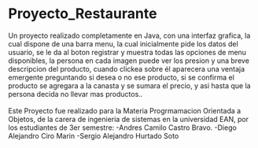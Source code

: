 # Proyecto_Restaurante

Un proyecto realizado completamente en Java, con una interfaz grafica, la cual dispone de una barra menu, la cual inicialmente pide los datos del usuario, se le da al boton registrar y muestra todas las opciones de menu disponibles, la persona en cada imagen puede ver los presion y una breve descripcion del producto, cuando clickea sobre él aparecera una ventaja emergente preguntando si desea o no ese producto, si se confirma el producto se agregara a la canasta y se sumara el precio, y asi hasta que la persona decida no llevar mas productos..
<br />
<br />
Este Proyecto fue realizado para la Materia Progrmamacion Orientada a Objetos, de la carera de ingenieria de sistemas en la universidad EAN, por los estudiantes de 3er semestre:
-Andres Camilo Castro Bravo.
-Diego Alejandro Ciro Marin
-Sergio Alejandro Hurtado Soto
